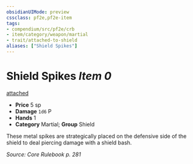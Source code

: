 ```yaml
---
obsidianUIMode: preview
cssclass: pf2e,pf2e-item
tags:
- compendium/src/pf2e/crb
- item/category/weapon/martial
- trait/attached-to-shield
aliases: ["Shield Spikes"]
---
```

# Shield Spikes *Item 0*  
[attached <to shield>](/rules/traits/attached.md)  

- **Price** 5 sp
- **Damage** `1d6` P
- **Hands** 1
- **Category** Martial; **Group** Shield 

These metal spikes are strategically placed on the defensive side of the shield to deal piercing damage with a shield bash.

*Source: Core Rulebook p. 281*